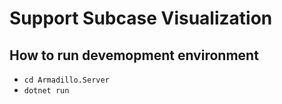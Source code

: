 # Support Subcase Visualization

## How to run devemopment environment
* `cd Armadillo.Server`
* `dotnet run`